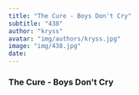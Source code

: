 ```yaml
---
title: "The Cure - Boys Don't Cry"
subtitle: "438"
author: "kryss"
avatar: "img/authors/kryss.jpg"
image: "img/438.jpg"
date:
---
```


### The Cure - Boys Don't Cry
